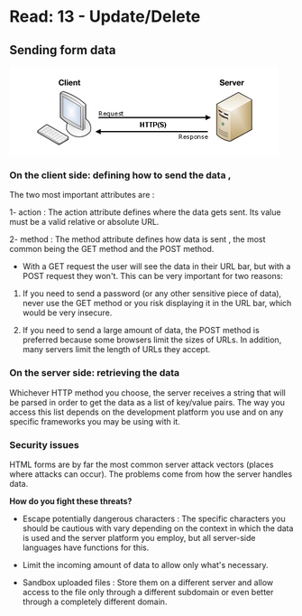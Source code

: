 # Read: 13 - Update/Delete

## Sending form data 

![image](img/55.png)

### On the client side: defining how to send the data ,
 The two most important attributes are :

 1- action  : The action attribute defines where the data gets sent. Its value must be a valid relative or absolute URL.

 2- method  : The method attribute defines how data is sent , the most common being the GET method and the POST method.

* With a GET request the user will see the data in their URL bar, but with a POST request they won't.
 This can be very important for two reasons:

1. If you need to send a password (or any other sensitive piece of data), never use the GET method or you risk displaying it in the URL bar, which would be very insecure.

2. If you need to send a large amount of data, the POST method is preferred because some browsers limit the sizes of URLs. In addition, many servers limit the length of URLs they accept.

### On the server side: retrieving the data 

Whichever HTTP method you choose, the server receives a string that will be parsed in order to get the data as a list of key/value pairs. The way you access this list depends on the development platform you use and on any specific frameworks you may be using with it.

### Security issues

HTML forms are by far the most common server attack vectors (places where attacks can occur). 
The problems come from how the server handles data.

**How do you fight these threats?**

* Escape potentially dangerous characters :
The specific characters you should be cautious with vary depending on the context in which the data is used and the server platform you employ, but all server-side languages have functions for this.

* Limit the incoming amount of data to allow only what's necessary.

* Sandbox uploaded files :
Store them on a different server and allow access to the file only through a different subdomain or even better through a completely different domain.


